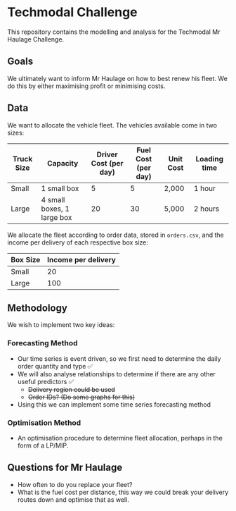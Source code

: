 # Techmodal Challenge
This repository contains the modelling and analysis for the Techmodal Mr Haulage Challenge.

## Goals
We ultimately want to inform Mr Haulage on how to best renew his fleet. We do this by either maximising profit or minimising costs.

## Data
We want to allocate the vehicle fleet. The vehicles available come in two sizes:

| **Truck Size**  | **Capacity** | **Driver Cost (per day)** | **Fuel Cost (per day)** | **Unit Cost** | **Loading time** |
| --- | --- | --- | --- | --- | --- | 
| Small  | 1 small box  | 5 | 5 | 2,000 | 1 hour |
| Large  | 4 small boxes, 1 large box  | 20 | 30 | 5,000 | 2 hours |

We allocate the fleet according to order data, stored in `orders.csv`, and the income per delivery of each respective box size:

| **Box Size**  | **Income per delivery** |
| --- | --- |
| Small | 20 |
| Large | 100 |

## Methodology 

We wish to implement two key ideas:

### Forecasting Method
- Our time series is event driven, so we first need to determine the daily order quantity and type  :white_check_mark:
- We will also analyse relationships to determine if there are any other useful predictors ✅
  - <strike> Delivery region could be used </strike> 
  - <strike> Order IDs? (Do some graphs for this) </strike>
- Using this we can implement some time series forecasting method
  
### Optimisation Method
- An optimisation procedure to determine fleet allocation, perhaps in the form of a LP/MIP. 

## Questions for Mr Haulage 
- How often to do you replace your fleet?
- What is the fuel cost per distance, this way we could break your delivery routes down and optimise that as well.



